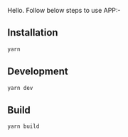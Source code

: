 Hello. Follow below steps to use APP:-

## Installation

```sh
yarn
```

## Development

```sh
yarn dev
```

## Build

```sh
yarn build
```
